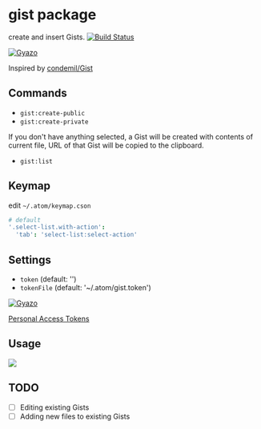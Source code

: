 # gist package

create and insert Gists.
[![Build Status](https://travis-ci.org/aki77/atom-gist.svg)](https://travis-ci.org/aki77/atom-gist)

[![Gyazo](http://i.gyazo.com/439abb8882115eb5209d67c94c4f6f26.gif)](http://gyazo.com/439abb8882115eb5209d67c94c4f6f26)

Inspired by [condemil/Gist](https://github.com/condemil/Gist)

## Commands

* `gist:create-public`
* `gist:create-private`

If you don't have anything selected, a Gist will be created with contents of current file, URL of that Gist will be copied to the clipboard.

* `gist:list`

## Keymap

edit `~/.atom/keymap.cson`

```coffeescript
# default
'.select-list.with-action':
  'tab': 'select-list:select-action'
```

## Settings

* `token` (default: '')
* `tokenFile` (default: '~/.atom/gist.token')

[![Gyazo](http://i.gyazo.com/2571230928167c8f01b5a195920009cb.png)](http://gyazo.com/2571230928167c8f01b5a195920009cb)

[Personal Access Tokens](https://github.com/settings/tokens)

## Usage

![](http://g.recordit.co/5ZqgyxgjdB.gif)

## TODO

- [ ] Editing existing Gists
- [ ] Adding new files to existing Gists
